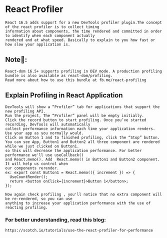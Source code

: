 # React Profiler
    React 16.5 adds support for a new DevTools profiler plugin.The concept of the react profiler is to collect timing 
    information about components, the time rendered and committed in order to identify when each component actually 
    rendered and at what speed. Basically to explain to you how fast or how slow your application is.

## Note👀:
    React-dom 16.5+ supports profiling in DEV mode. A production profiling bundle is also available as react-dom/profiling. 
    Read more about how to use this bundle at fb.me/react-profiling

## Explain Profiling in React Application
    DevTools will show a “Profiler” tab for applications that support the new profiling API. 
    Run the project, The “Profiler” panel will be empty initially. 
    Click the record button to start profiling. Once you’ve started recording, DevTools will automatically 
    collect performance information each time your application renders. Use your app as you normally would. 
    Click on Button 1 and to finished profiling, click the “Stop” button. 
    You can see App, Button1 and Button2 all three component are rendered while we just clicked on Button1. 
    so this will decrease the application performance. For better performance we'll use useCallback() 
    and React.memo(). Add  React.memo() in Button1 and Button2 component. It will help us control when 
    our components rerender.
    ex: export const Button1 = React.memo(({ increment }) => {
      UseCountRender();
      return <button onClick={increment}>Button 1</button>;
    });

    Now again check profiling , you'll notice that no extra component will be re-rendered, so you can use 
    anything to increase your application performance with the use of reacting profiling.

### For better understanding, read this blog: 
    https://scotch.io/tutorials/use-the-react-profiler-for-performance
